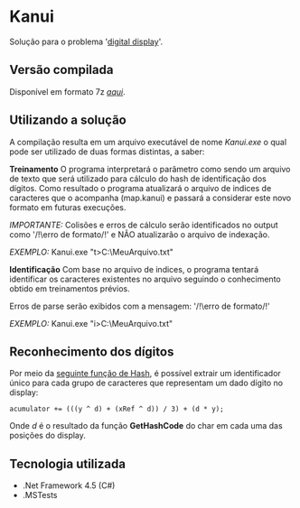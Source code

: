 Kanui
=====

Solução para o problema '[digital display](https://github.com/Kanui/QueroSerKanui/tree/master/testes/digital-display)'.

Versão compilada
------
Disponível em formato 7z [*aqui*](https://github.com/felipegtx/Kanui/raw/master/Release.7z).

Utilizando a solução
------
A compilação resulta em um arquivo executável de nome *Kanui.exe* o qual pode ser utilizado de duas formas distintas, a saber:

**Treinamento**
O programa interpretará o parâmetro como sendo um arquivo de texto que será utilizado para cálculo do hash de identificação dos dígitos. Como resultado o programa atualizará o arquivo de indices de caracteres que o acompanha (map.kanui) e passará a considerar este novo formato em futuras execuções.

*IMPORTANTE:* Colisões e erros de cálculo serão identificados no output como '/!\\erro de formato/!\' e NÃO atualizarão o arquivo de indexação.

*EXEMPLO:* Kanui.exe "t>C:\\MeuArquivo.txt"

**Identificação**
Com base no arquivo de indices, o programa tentará identificar os caracteres existentes no arquivo seguindo o conhecimento obtido em treinamentos prévios. 

Erros de parse serão exibidos com a mensagem: '/!\\erro de formato/!\'

*EXEMPLO:* Kanui.exe "i>C:\\MeuArquivo.txt"

Reconhecimento dos dígitos
------

Por meio da [seguinte função de Hash](https://github.com/felipegtx/Kanui/blob/master/Kanui/Parsers/DataParserResult.cs#L186), é possível extrair um identificador único para cada grupo de caracteres que representam um dado dígito no display:

`acumulator += (((y ^ d) + (xRef ^ d)) / 3) + (d * y);`

Onde *d* é o resultado da função **GetHashCode** do char em cada uma das posições do display.

Tecnologia utilizada
------

* .Net Framework 4.5 (C#)
* .MSTests



